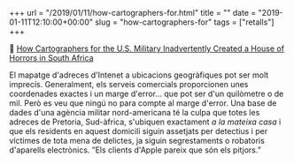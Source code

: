+++
url = "/2019/01/11/how-cartographers-for.html"
title = ""
date = "2019-01-11T12:10:00+00:00"
slug = "how-cartographers-for"
tags = ["retalls"]
+++

📎 [How Cartographers for the U.S. Military Inadvertently Created a House of Horrors in South Africa](https://gizmodo.com/how-cartographers-for-the-u-s-military-inadvertently-c-1830758394)

El mapatge d'adreces d'Intenet a ubicacions geogràfiques pot ser molt imprecís. Generalment, els serveis comercials proporcionen unes coordenades exactes i un marge d'error… que pot ser d'un quilòmetre o de mil. Però es veu que ningú no para compte al marge d'error. Una base de dades d'una agència militar nord-americana té la culpa que totes les adreces de Pretoria, Sud-àfrica, s'ubiquen exactament *a la mateixa casa* i que els residents en aquest domicili siguin assetjats per detectius i per víctimes de tota mena de delictes, ja siguin segrestaments o robatoris d'aparells electrònics. ”Els clients d'Apple pareix que són els pitjors.”
